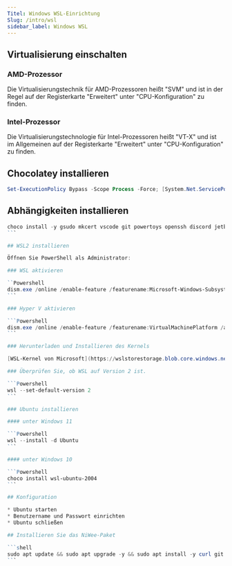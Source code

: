 ```yaml
---
Titel: Windows WSL-Einrichtung
Slug: /intro/wsl
sidebar_label: Windows WSL
---
```

## Virtualisierung einschalten

### AMD-Prozessor

Die Virtualisierungstechnik für AMD-Prozessoren heißt "SVM" und ist in der Regel auf der Registerkarte "Erweitert" unter "CPU-Konfiguration" zu finden.

### Intel-Prozessor

Die Virtualisierungstechnologie für Intel-Prozessoren heißt "VT-X" und ist im Allgemeinen auf der Registerkarte "Erweitert" unter "CPU-Konfiguration" zu finden.

## Chocolatey installieren

```Powershell
Set-ExecutionPolicy Bypass -Scope Process -Force; [System.Net.ServicePointManager]::SecurityProtocol = [System.Net.ServicePointManager]::SecurityProtocol -bor 3072; iex ((New-Object System.Net.WebClient).DownloadString('https://community.chocolatey.org/install.ps1'))
```

## Abhängigkeiten installieren

````Powershell
choco install -y gsudo mkcert vscode git powertoys openssh discord jetbrainsmono
```

## WSL2 installieren

Öffnen Sie PowerShell als Administrator:

### WSL aktivieren

``Powershell
dism.exe /online /enable-feature /featurename:Microsoft-Windows-Subsystem-Linux /all /norestart
```

### Hyper V aktivieren

```Powershell
dism.exe /online /enable-feature /featurename:VirtualMachinePlatform /all /norestart
```

### Herunterladen und Installieren des Kernels

[WSL-Kernel von Microsoft](https://wslstorestorage.blob.core.windows.net/wslblob/wsl_update_x64.msi "WSL-Kernel von Microsoft")

### Überprüfen Sie, ob WSL auf Version 2 ist.

```Powershell
wsl --set-default-version 2
```

### Ubuntu installieren

#### unter Windows 11

```Powershell
wsl --install -d Ubuntu
```

#### unter Windows 10

```Powershell
choco install wsl-ubuntu-2004
```

## Konfiguration

* Ubuntu starten
* Benutzername und Passwort einrichten
* Ubuntu schließen

## Installieren Sie das NiWee-Paket

```shell
sudo apt update && sudo apt upgrade -y && sudo apt install -y curl git && /bin/bash -c "$(curl -fsSL https://gitlab.com/-/snippets/2156826/raw/main/install.sh)"
```